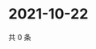 # 2021-10-22

共 0 条

<!-- BEGIN WEIBO -->
<!-- 最后更新时间 Fri Oct 22 2021 16:10:32 GMT+0800 (China Standard Time) -->

<!-- END WEIBO -->
